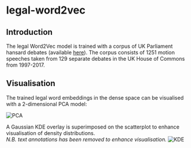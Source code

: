 # legal-word2vec


## Introduction
The legal Word2Vec model is trained with a corpus of UK Parliament hansard debates (available [here](https://data.mendeley.com/datasets/xsvp45cbt4/2mark)). The corpus consists of 1251 motion speeches taken from 129 separate debates in the UK House of Commons from 1997-2017. 

## Visualisation
The trained legal word embeddings in the dense space can be visualised with a 2-dimensional PCA model:

![PCA](https://i.imgur.com/AANy3fY.png)

A Gaussian KDE overlay is superimposed on the scatterplot to enhance visualisation of density distributions. 
<br>*N.B. text annotations has been removed to enhance visualisation.*
![KDE](https://i.imgur.com/8cx98h7.png)
